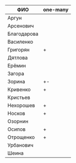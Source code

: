 | **ФИО**     | one-many |
|-------------|----------|
| Аргун       |          |
| Арсенович   |          |
| Благодарова |          |
| Василенко   |          |
| Григорян    | +        |
| Дятлова     |          |
| Ерёмин      |          |
| Загора      |          |
| Зорина      | +-       |
| Кривенко    | +        |
| Кристьев    |          |
| Нехорошев   | +        |
| Носков      | +        |
| Озорнин     |          |
| Осипов      | +        |
| Отрощенко   | +        |
| Урбанович   |          |
| Шеина       |          |
